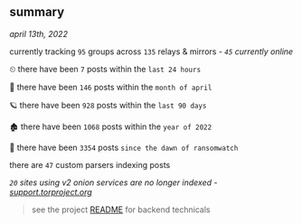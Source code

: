 
## summary
_april 13th, 2022_

currently tracking `95` groups across `135` relays & mirrors - _`45` currently online_

⏲ there have been `7` posts within the `last 24 hours`

🦈 there have been `146` posts within the `month of april`

🪐 there have been `928` posts within the `last 90 days`

🏚 there have been `1068` posts within the `year of 2022`

🦕 there have been `3354` posts `since the dawn of ransomwatch`

there are `47` custom parsers indexing posts

_`20` sites using v2 onion services are no longer indexed - [support.torproject.org](https://support.torproject.org/onionservices/v2-deprecation/)_

> see the project [README](https://github.com/thetanz/ransomwatch#ransomwatch--) for backend technicals
